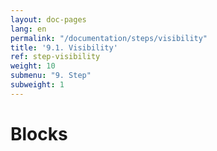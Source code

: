 ```yaml
---
layout: doc-pages
lang: en
permalink: "/documentation/steps/visibility"
title: '9.1. Visibility'
ref: step-visibility
weight: 10
submenu: "9. Step"
subweight: 1
---
```


# Blocks
